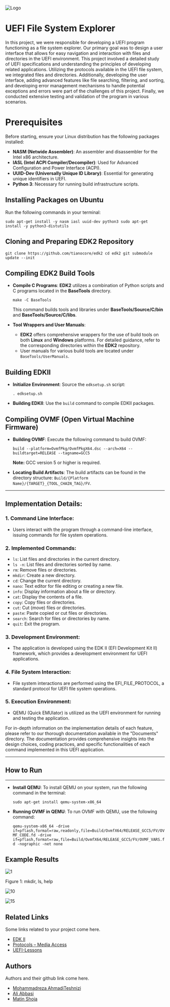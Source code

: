 
![Logo](https://github.com/Sharif-University-ESRLab/Fall2023-uefi-file-system-explorer/assets/59166955/ccd1e642-9594-4861-929e-8e6194769d04)

# UEFI File System Explorer

In this project, we were responsible for developing a UEFI program functioning as a file system explorer. Our primary goal was to design a user interface that allows for easy navigation and interaction with files and directories in the UEFI environment. This project involved a detailed study of UEFI specifications and understanding the principles of developing related applications. Utilizing the protocols available in the UEFI file system, we integrated files and directories. Additionally, developing the user interface, adding advanced features like file searching, filtering, and sorting, and developing error management mechanisms to handle potential exceptions and errors were part of the challenges of this project. Finally, we conducted extensive testing and validation of the program in various scenarios.


Prerequisites
=============

Before starting, ensure your Linux distribution has the following packages installed:

*   **NASM (Netwide Assembler)**: An assembler and disassembler for the Intel x86 architecture.
*   **IASL (Intel ACPI Compiler/Decompiler)**: Used for Advanced Configuration and Power Interface (ACPI).
*   **UUID-Dev (Universally Unique ID Library)**: Essential for generating unique identifiers in UEFI.
*   **Python 3**: Necessary for running build infrastructure scripts.

Installing Packages on Ubuntu
-----------------------------

Run the following commands in your terminal:


`sudo apt-get install -y nasm iasl uuid-dev python3 sudo apt-get install -y python3-distutils`

Cloning and Preparing EDK2 Repository
-------------------------------------


`git clone https://github.com/tianocore/edk2 cd edk2 git submodule update --init`

Compiling EDK2 Build Tools
--------------------------

*   **Compile C Programs**: **EDK2** utilizes a combination of Python scripts and C programs located in the **BaseTools** directory.
    
    
    `make -C BaseTools`
    
    This command builds tools and libraries under **BaseTools/Source/C/bin** and **BaseTools/Source/C/libs**.
    
*   **Tool Wrappers and User Manuals**:
    
    *   **EDK2** offers comprehensive wrappers for the use of build tools on both **Linux** and **Windows** platforms. For detailed guidance, refer to the corresponding directories within the **EDK2** repository.
    *   User manuals for various build tools are located under `BaseTools/UserManuals`.

Building EDKII
--------------

*   **Initialize Environment**: Source the `edksetup.sh` script:
    
     
    `. edksetup.sh`
    
*   **Building EDKII**: Use the `build` command to compile EDKII packages.
    

Compiling OVMF (Open Virtual Machine Firmware)
----------------------------------------------

*   **Building OVMF**: Execute the following command to build OVMF:
    
     
    `build --platform=OvmfPkg/OvmfPkgX64.dsc --arch=X64 --buildtarget=RELEASE --tagname=GCC5`
    
    **Note:** GCC version 5 or higher is required.
    
*   **Locating Build Artifacts**: The build artifacts can be found in the directory structure: `Build/{Platform Name}/{TARGET}_{TOOL_CHAIN_TAG}/FV`.
    

*****************************
Implementation Details:
-----------------------

### 1\. Command Line Interface:

*   Users interact with the program through a command-line interface, issuing commands for file system operations.

### 2\. Implemented Commands:

*   `ls`: List files and directories in the current directory.
*   `ls -n`: List files and directories sorted by name.
*   `rm`: Remove files or directories.
*   `mkdir`: Create a new directory.
*   `cd`: Change the current directory.
*   `nano`: Text editor for file editing or creating a new file.
*   `info`: Display information about a file or directory.
*   `cat`: Display the contents of a file.
*   `copy`: Copy files or directories.
*   `cut`: Cut (move) files or directories.
*   `paste`: Paste copied or cut files or directories.
*   `search`: Search for files or directories by name.
*   `quit`: Exit the program.

### 3\. Development Environment:

*   The application is developed using the EDK II (EFI Development Kit II) framework, which provides a development environment for UEFI applications.

### 4\. File System Interaction:

*   File system interactions are performed using the EFI\_FILE\_PROTOCOL, a standard protocol for UEFI file system operations.

### 5\. Execution Environment:

*   QEMU (Quick EMUlator) is utilized as the UEFI environment for running and testing the application.

For in-depth information on the implementation details of each feature, please refer to our thorough documentation available in the "Documents" directory. The documentation provides comprehensive insights into the design choices, coding practices, and specific functionalities of each command implemented in this UEFI application.
*****************************
## How to Run
-----------------

*   **Install QEMU**: To install QEMU on your system, run the following command in the terminal:
     
    `sudo apt-get install qemu-system-x86_64`
    
*   **Running OVMF in QEMU**: To run OVMF with QEMU, use the following command:
     
    `qemu-system-x86_64 -drive if=pflash,format=raw,readonly,file=Build/OvmfX64/RELEASE_GCC5/FV/OVMF_CODE.fd -drive if=pflash,format=raw,file=Build/OvmfX64/RELEASE_GCC5/FV/OVMF_VARS.fd -nographic -net none`



## Example Results

![1](https://github.com/Sharif-University-ESRLab/Fall2023-uefi-file-system-explorer/assets/59166955/c25d643f-ddda-4782-8759-43eda7c5d94c)

Figure 1: mkdir, ls, help


![10](https://github.com/Sharif-University-ESRLab/Fall2023-uefi-file-system-explorer/assets/59166955/763b51d7-548f-40ee-aca9-6544e04d592d)

![15](https://github.com/Sharif-University-ESRLab/Fall2023-uefi-file-system-explorer/assets/59166955/80669c71-0f12-4341-938c-99fb1307d908)


## Related Links
Some links related to your project come here.
 - [EDK II]([https://github.com/tianocore/edk2](https://github.com/tianocore/edk2))
 - [Protocols – Media Access]([https://randomnerdtutorials.com/esp32-pinout-reference-gpios/](https://uefi.org/specs/UEFI/2.10/13_Protocols_Media_Access.html))
 - [UEFI-Lessons]([https://docs.djangoproject.com/en/5.0/](https://github.com/Kostr/UEFI-Lessons))


## Authors
Authors and their github link come here.
- [Mohammadreza AhmadiTeshnizi]([https://github.com/Sharif-University-ESRLab](https://github.com/teshnizi2))
- [Ali Abbasi]([https://github.com/Sharif-University-ESRLab](https://github.com/a80-abbasi))
- [Matin Shoja]([https://github.com/Sharif-University-ESRLab](https://github.com/MartinBrave)https://github.com/MartinBrave)


